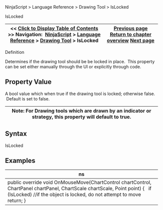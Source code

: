 ﻿
NinjaScript \> Language Reference \> Drawing Tool \> IsLocked

IsLocked

| \<\< [Click to Display Table of Contents](islocked.md) \>\> **Navigation:**     [NinjaScript](ninjascript.md) \> [Language Reference](language_reference_wip.md) \> [Drawing Tool](drawing_tools.md) \> IsLocked | [Previous page](isglobaldrawingtool.md) [Return to chapter overview](drawing_tools.md) [Next page](isuserdrawn.md) |
| --- | --- |
Definition  

Determines if the drawing tool should be be locked in place.  This property can be set either manually through the UI or explicitly through code.
 
## Property Value
A bool value which when true if the drawing tool is locked; otherwise false.  Default is set to false.
 

| Note: For Drawing tools which are drawn by an indicator or strategy, this property will default to true. |
| --- |

## Syntax
IsLocked
## 
## Examples

| ns |
| --- |
| public override void OnMouseMove(ChartControl chartControl, ChartPanel chartPanel, ChartScale chartScale, Point point) {    if (IsLocked) //if the object is locked, do not attempt to move      return; } |
